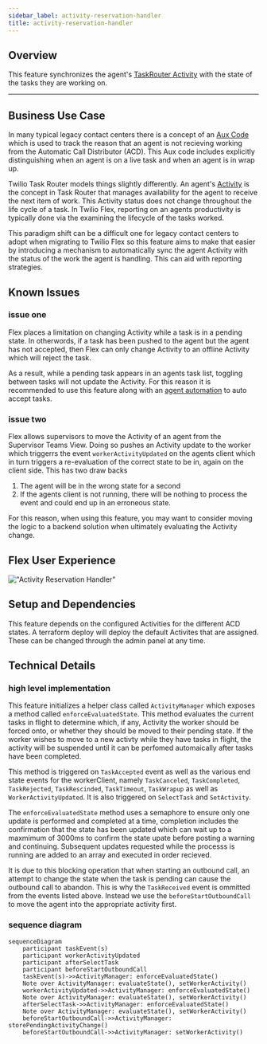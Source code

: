 ```yaml
---
sidebar_label: activity-reservation-handler
title: activity-reservation-handler
---
```


## Overview

This feature synchronizes the agent's [TaskRouter Activity](https://www.twilio.com/docs/taskrouter/api/activity) with the state of the tasks they are working on.


---

## Business Use Case

In many typical legacy contact centers there is a concept of an [Aux Code](https://cxcentral.com.au/glossary/auxiliary-codes/) which is used to track the reason that an agent is not recieving working from the Automatic Call Distributor (ACD). This Aux code includes explicitly distinguishing when an agent is on a live task and when an agent is in wrap up.

Twilio Task Router models things slightly differently. An agent's [Activity](https://www.twilio.com/docs/taskrouter/api/activity) is the concept in Task Router that manages availability for the agent to receive the next item of work.  This Activity status does not change throughout the life cycle of a task.  In Twilio Flex, reporting on an agents productivity is typically done via the examining the lifecycle of the tasks worked.

This paradigm shift can be a difficult one for legacy contact centers to adopt when migrating to Twilio Flex so this feature aims to make that easier by introducing a mechanism to automatically sync the agent Activity with the status of the work the agent is handling. This can aid with reporting strategies.

## Known Issues

### issue one
Flex places a limitation on changing Activity while a task is in a pending state.  In otherwords, if a task has been pushed to the agent but the agent has not accepted, then Flex can only change Activity to an offline Activity which will reject the task.

As a result, while a pending task appears in an agents task list, toggling between tasks will not update the Activity.  For this reason it is recommended to use this feature along with an [agent automation](/flex-project-template/feature-library/agent-automation) to auto accept tasks.

### issue two
Flex allows supervisors to move the Activity of an agent from the Supervisor Teams View.  Doing so pushes an Activity update to the worker which triggerrs the event `workerActivityUpdated` on the agents client which in turn triggers a re-evaluation of the correct state to be in, again on the client side.  This has two draw backs
1. The agent will be in the wrong state for a second
2. If the agents client is not running, there will be nothing to process the event and could end up in an erroneous state.

For this reason, when using this feature, you may want to consider moving the logic to a backend solution when ultimately evaluating the Activity change.

## Flex User Experience

!["Activity Reservation Handler"](/img/features/activity-reservation-handler/activty-reservation-handler.gif)

## Setup and Dependencies

This feature depends on the configured Activities for the different ACD states.  A terraform deploy will deploy the default Activites that are assigned. These can be changed through the admin panel at any time.

## Technical Details

### high level implementation
This feature initializes a helper class called `ActivityManager` which exposes a method called `enforceEvaluatedState`.  This method evaluates the current tasks in flight to determine which, if any, Activity the worker should be forced onto, or whether they should be moved to their pending state.  If the worker wishes to move to a new activty while they have tasks in flight, the activity will be suspended until it can be perfomed automaically after tasks have been completed.

This method is triggered on `TaskAccepted` event as well as the various end state events for the workerClient, namely `TaskCanceled`, `TaskCompleted`, `TaskRejected`, `TaskRescinded`, `TaskTimeout`, `TaskWrapup` as well as `WorkerActivityUpdated`.  It is also triggered on `SelectTask` and `SetActivity`.

The `enforceEvaluatedState` method uses a semaphore to ensure only one update is performed and completed at a time, completion includes the confirmation that the state has been updated which can wait up to a maxmimum of 3000ms to confirm the state upate before posting a warning and continuing.  Subsequent updates requested while the processs is running are added to an array and executed in order recieved.

It is due to this blocking operation that when starting an outbound call, an attempt to change the state when the task is pending can cause the outbound call to abandon.  This is why the `TaskReceived` event is ommitted from the events listed above.  Instead we use the `beforeStartOutboundCall` to move the agent into the appropriate activity first.

### sequence diagram

```mermaid
sequenceDiagram
    participant taskEvent(s)
    participant workerActivityUpdated
    participant afterSelectTask
    participant beforeStartOutboundCall
    taskEvent(s)->>ActivityManager: enforceEvaluatedState()
    Note over ActivityManager: evaluateState(), setWorkerActivity()
    workerActivityUpdated->>ActivityManager: enforceEvaluatedState()
    Note over ActivityManager: evaluateState(), setWorkerActivity()
    afterSelectTask->>ActivityManager: enforceEvaluatedState()
    Note over ActivityManager: evaluateState(), setWorkerActivity()
    beforeStartOutboundCall->>ActivityManager: storePendingActivityChange()
    beforeStartOutboundCall->>ActivityManager: setWorkerActivity()
```





